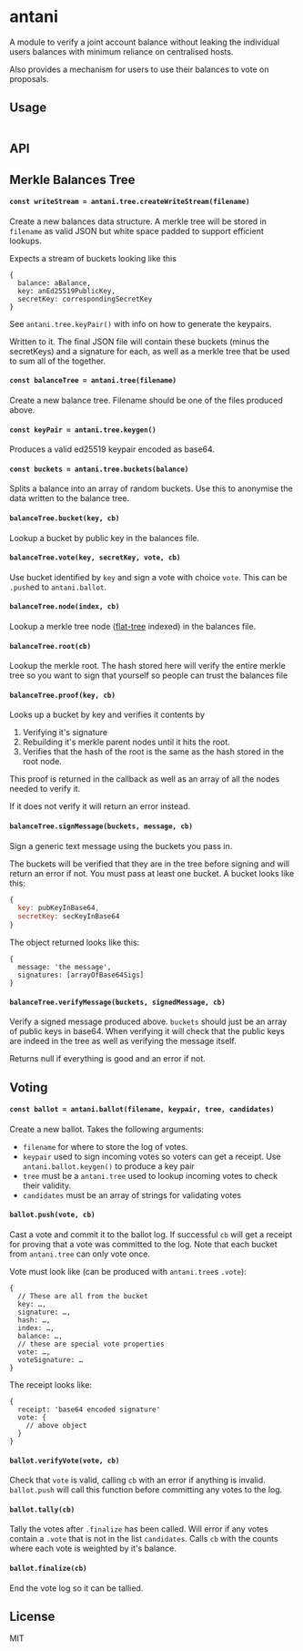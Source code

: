 # antani

A module to verify a joint account balance without leaking the individual users balances with minimum reliance on centralised hosts.

Also provides a mechanism for users to use their balances to vote on proposals.

## Usage

```js
```

## API

## Merkle Balances Tree

#### `const writeStream = antani.tree.createWriteStream(filename)`

Create a new balances data structure. A merkle tree will be stored in `filename` as
valid JSON but white space padded to support efficient lookups.

Expects a stream of buckets looking like this

```
{
  balance: aBalance,
  key: anEd25519PublicKey,
  secretKey: correspondingSecretKey
}
```

See `antani.tree.keyPair()` with info on how to generate the keypairs.

Written to it. The final JSON file will contain these buckets (minus the secretKeys) and a signature for each, as
well as a merkle tree that be used to sum all of the together.

#### `const balanceTree = antani.tree(filename)`

Create a new balance tree. Filename should be one of the files produced above.

#### `const keyPair = antani.tree.keygen()`

Produces a valid ed25519 keypair encoded as base64.

#### `const buckets = antani.tree.buckets(balance)`

Splits a balance into an array of random buckets. Use this to anonymise the data written to the balance tree.

#### `balanceTree.bucket(key, cb)`

Lookup a bucket by public key in the balances file.

#### `balanceTree.vote(key, secretKey, vote, cb)`

Use bucket identified by `key` and sign a vote with choice `vote`. This can
be `.push`ed to `antani.ballot`.

#### `balanceTree.node(index, cb)`

Lookup a merkle tree node ([flat-tree](https://github.com/mafintosh/flat-tree) indexed) in the balances file.

#### `balanceTree.root(cb)`

Lookup the merkle root. The hash stored here will verify the entire merkle tree so you want to sign that yourself
so people can trust the balances file

#### `balanceTree.proof(key, cb)`

Looks up a bucket by key and verifies it contents by

1. Verifying it's signature
1. Rebuilding it's merkle parent nodes until it hits the root.
1. Verifies that the hash of the root is the same as the hash stored in the root node.

This proof is returned in the callback as well as an array of all the nodes needed to verify it.

If it does not verify it will return an error instead.

#### `balanceTree.signMessage(buckets, message, cb)`

Sign a generic text message using the buckets you pass in.

The buckets will be verified that they are in the tree before signing and will return an error if not.
You must pass at least one bucket. A bucket looks like this:

```js
{
  key: pubKeyInBase64,
  secretKey: secKeyInBase64
}
```

The object returned looks like this:

```
{
  message: 'the message',
  signatures: [arrayOfBase64Sigs]
}
```

#### `balanceTree.verifyMessage(buckets, signedMessage, cb)`

Verify a signed message produced above. `buckets` should just be an array of public keys in base64.
When verifying it will check that the public keys are indeed in the tree as well as verifying the message itself.

Returns null if everything is good and an error if not.

## Voting

#### `const ballot = antani.ballot(filename, keypair, tree, candidates)`

Create a new ballot. Takes the following arguments:

* `filename` for where to store the log of votes.
* `keypair` used to sign incoming votes so voters can get a receipt. Use `antani.ballot.keygen()` to produce a key pair
* `tree` must be a `antani.tree` used to lookup incoming votes to check their validity.
* `candidates` must be an array of strings for validating votes

#### `ballot.push(vote, cb)`

Cast a vote and commit it to the ballot log. If successful `cb` will get a
receipt for proving that a vote was committed to the log. Note that each
bucket from `antani.tree` can only vote once.

Vote must look like (can be produced with `antani.tree`s `.vote`):

```
{
  // These are all from the bucket
  key: …,
  signature: …,
  hash: …,
  index: …,
  balance: …,
  // these are special vote properties
  vote: …,
  voteSignature: …
}
```

The receipt looks like:

```
{
  receipt: 'base64 encoded signature'
  vote: {
    // above object
  }
}
```

#### `ballot.verifyVote(vote, cb)`

Check that `vote` is valid, calling `cb` with an error if anything is invalid.
`ballot.push` will call this function before committing any votes to the log.


#### `ballot.tally(cb)`

Tally the votes after `.finalize` has been called. Will error if any votes
contain a `.vote` that is not in the list `candidates`. Calls `cb` with the
counts where each vote is weighted by it's balance.

#### `ballot.finalize(cb)`

End the vote log so it can be tallied.

## License

MIT
